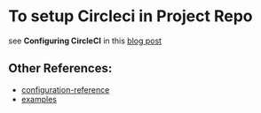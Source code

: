 # To setup Circleci in Project Repo

see **Configuring CircleCI** in this [blog post](https://circleci.com/blog/setting-up-continuous-integration-with-github/)

## Other References:
- [configuration-reference](https://circleci.com/docs/2.0/configuration-reference/)
- [examples](https://circleci.com/docs/2.0/configuration-reference/#full-example)